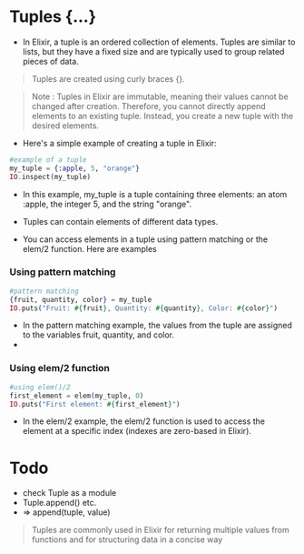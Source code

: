 # Tuples {...}

* In Elixir, a tuple is an ordered collection of elements. Tuples are similar to lists, but they have a fixed size and are typically used to group related pieces of data.

> Tuples are created using curly braces {}.

> Note : Tuples in Elixir are immutable, meaning their values cannot be changed after creation. Therefore, you cannot directly append elements to an existing tuple. Instead, you create a new tuple with the desired elements.

* Here's a simple example of creating a tuple in Elixir:

```elixir
#example of a tuple
my_tuple = {:apple, 5, "orange"}
IO.inspect(my_tuple) 
```

* In this example, my_tuple is a tuple containing three elements: an atom :apple, the integer 5, and the string "orange".
* Tuples can contain elements of different data types.

* You can access elements in a tuple using pattern matching or the elem/2 function. Here are examples

### Using pattern matching

```elixir
#pattern matching
{fruit, quantity, color} = my_tuple
IO.puts("Fruit: #{fruit}, Quantity: #{quantity}, Color: #{color}")
```

* In the pattern matching example, the values from the tuple are assigned to the variables fruit, quantity, and color.
*

### Using elem/2 function

```elixir
#using elem()/2
first_element = elem(my_tuple, 0)
IO.puts("First element: #{first_element}")
```

* In the elem/2 example, the elem/2 function is used to access the element at a specific index (indexes are zero-based in Elixir).

# Todo

* check Tuple as a module
* Tuple.append() etc.
* \=> append(tuple, value)

> Tuples are commonly used in Elixir for returning multiple values from functions and for structuring data in a concise way
